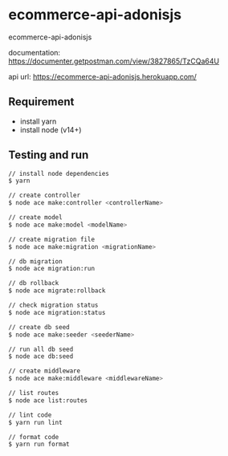 # ecommerce-api-adonisjs

ecommerce-api-adonisjs

documentation: <https://documenter.getpostman.com/view/3827865/TzCQa64U>

api url: <https://ecommerce-api-adonisjs.herokuapp.com/>

## Requirement

- install yarn
- install node (v14+)

## Testing and run

```zsh
// install node dependencies
$ yarn

// create controller
$ node ace make:controller <controllerName>

// create model
$ node ace make:model <modelName>

// create migration file
$ node ace make:migration <migrationName>

// db migration
$ node ace migration:run

// db rollback
$ node ace migrate:rollback

// check migration status
$ node ace migration:status

// create db seed
$ node ace make:seeder <seederName>

// run all db seed
$ node ace db:seed

// create middleware
$ node ace make:middleware <middlewareName>

// list routes
$ node ace list:routes

// lint code
$ yarn run lint

// format code
$ yarn run format
```
